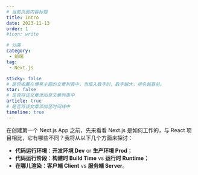 ```yaml
---
# 当前页面内容标题
title: Intro
date: 2023-11-13
order: 1
#icon: write

# 分类
category:
 - 前端
tag:
 - Next.js

sticky: false
# 是否收藏在博客主题的文章列表中，当填入数字时，数字越大，排名越靠前。
star: false
# 是否将该文章添加至文章列表中
article: true
# 是否将该文章添加至时间线中
timeline: true
---
```



在创建第一个 Next.js App 之前，先来看看 Next.js 是如何工作的，与 React 项目相比，它有哪些不同？我将从以下几个方面来探讨：

- **代码运行环境**：**开发环境 Dev** or **生产环境 Prod**；
- **代码运行阶段**：**构建时 Build Time** vs **运行时 Runtime**；
- **在哪儿渲染**：**客户端 Client** vs **服务端 Server**。

